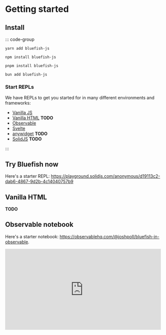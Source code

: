 # Getting started

## Install

::: code-group

```bash:no-line-numbers [yarn]
yarn add bluefish-js
```

```bash:no-line-numbers [npm]
npm install bluefish-js
```

```bash:no-line-numbers [pnpm]
pnpm install bluefish-js
```

```bash:no-line-numbers [bun]
bun add bluefish-js
```


### Start REPLs

We have REPLs to get you started for in many different environments and frameworks:

- [Vanilla JS](https://playground.solidjs.com/anonymous/d19113c2-dab6-4867-9d2b-4c14040757b9)
- [Vanilla HTML]() **TODO**
- [Observable](https://observablehq.com/@joshpoll/bluefish-in-observable)
- [Svelte](https://svelte.dev/repl/1fa5bf8713ac4fc2a991560e50564932?version=4.2.1)
- [anywidget]() **TODO**
- [SolidJS]() **TODO**


:::

## Try Bluefish now

Here's a starter REPL: https://playground.solidjs.com/anonymous/d19113c2-dab6-4867-9d2b-4c14040757b9

<!-- ::: sandbox

```tsx [index.ts]
import { render } from "solid-js/web";
import * as bluefish from "@bluefish-js/solid";

const { Bluefish, Background, StackH, StackV, Circle, Text, Ref, Distribute, Align, Arrow } = bluefish.Hyperscript;

function App() {
  return Bluefish(
    /* Bluefish is a diagramming library for the web */
    /* You can specify UI-like components such as Background and StackH */
    Background({ padding: 20 },
      StackH({ spacing: 50 },
        Circle({ name: "mercury", r: 15, fill: "#EBE3CF", "stroke-width": 3, stroke: "black" }),
        Circle({ r: 36, fill: "#DC933C", "stroke-width": 3, stroke: "black" }),
        Circle({ r: 38, fill: "#179DD7", "stroke-width": 3, stroke: "black" }),
        Circle({ r: 21, fill: "#F1CF8E", "stroke-width": 3, stroke: "black" }),
      )
    ),
    /* But you can also use *relations* like Align and Distribute */
    Align({ alignment: "centerX" },
      Text({ name: "label" }, "Mercury"),
      /* Bluefish lets you refer to previous components using a special \`Ref\` component. */
      Ref({ select: "mercury" }),
    ),
    Distribute({ direction: "vertical", spacing: 60 },
      Ref({ select: "label" }),
      Ref({ select: "mercury" }),
    ),
    /* In addition to performing layout, Bluefish relations can also draw objects. */
    Arrow(
      Ref({ select: "label" }),
      Ref({ select: "mercury" }),
    )
  )
}

render(App, document.getElementById("app"));
```

::: -->


## Vanilla HTML

**TODO**

## Observable notebook

Here's a starter notebook: https://observablehq.com/@joshpoll/bluefish-in-observable.

<iframe
  width="100%"
  height="261"
  frameBorder="0"
  src="https://observablehq.com/embed/@joshpoll/bluefish-in-observable@37?cells=planets"
/>

## Svelte

Here's a starter REPL: https://svelte.dev/repl/1fa5bf8713ac4fc2a991560e50564932?version=4.2.1.

## anywidget

**TODO**

## SolidJS

Bluefish has special support for SolidJS. Use the `bluefish-solid` package:

::: code-group

```bash:no-line-numbers [yarn]
yarn add bluefish-solid
```

```bash:no-line-numbers [npm]
npm install bluefish-solid
```

```bash:no-line-numbers [pnpm]
pnpm install bluefish-solid
```

```bash:no-line-numbers [bun]
bun add bluefish-solid
```

:::

Bluefish can then be used with SolidJS's JSX syntax.

Here's a starter REPL: **TODO**